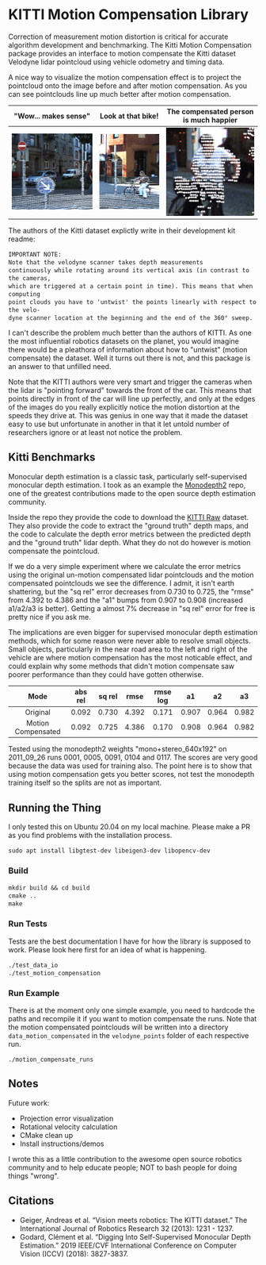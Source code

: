 # KITTI Motion Compensation Library 
Correction of measurement motion distortion is critical for accurate algorithm development and benchmarking. The Kitti Motion Compensation package provides an interface to motion compensate the Kitti dataset Velodyne lidar pointcloud using vehicle odometry and timing data. 

A nice way to visualize the motion compensation effect is to project the pointcloud onto the image before and after motion compensation. As you can see pointclouds line up much better after motion compensation.

"Wow... makes sense" | Look at that bike! |  The compensated person is much happier
:-------------------------:|:-------------------------:|:-------------------------:
![](assets/frame_1_left_scene.gif) |  ![](assets/frame_1_right_scene.gif) | ![](assets/frame_2_right_scene.gif)

The authors of the Kitti dataset explictly write in their development kit readme:

    IMPORTANT NOTE: 
    Note that the velodyne scanner takes depth measurements
    continuously while rotating around its vertical axis (in contrast to the cameras,
    which are triggered at a certain point in time). This means that when computing
    point clouds you have to 'untwist' the points linearly with respect to the velo-
    dyne scanner location at the beginning and the end of the 360° sweep.

I can't describe the problem much better than the authors of KITTI. As one the most influential robotics datasets on the planet, you would imagine there would be a pleathora of information about how to "untwist" (motion compensate) the dataset. Well it turns out there is not, and this package is an answer to that unfilled need. 

Note that the KITTI authors were very smart and trigger the cameras when the lidar is "pointing forward" towards the front of the car. This means that points directly in front of the car will line up perfectly, and only at the edges of the images do you really explicitly notice the motion distortion at the speeds they drive at. This was genius in one way that it made the dataset easy to use but unfortunate in another in that it let untold number of researchers ignore or at least not notice the problem.
    
## Kitti Benchmarks
Monocular depth estimation is a classic task, particularly self-supervised monocular depth estimation. I took as an example the [Monodepth2](https://github.com/nianticlabs/monodepth2) repo, one of the greatest contributions made to the open source depth estimation community. 

Inside the repo they provide the code to download the [KITTI Raw](https://www.cvlibs.net/datasets/kitti/raw_data.php) dataset. They also provide the code to extract the "ground truth" depth maps, and the code to calculate the depth error metrics between the predicted depth and the "ground truth" lidar depth. What they do not do however is motion compensate the pointcloud. 

If we do a very simple experiment where we calculate the error metrics using the original un-motion compensated lidar pointclouds and the motion compensated pointclouds we see the difference. I admit, it isn't earth shattering, but the "sq rel" error decreases from 0.730 to 0.725, the "rmse" from 4.392 to 4.386 and the "a1" bumps from 0.907 to 0.908 (increased a1/a2/a3 is better). Getting a almost 7% decrease in "sq rel" error for free is pretty nice if you ask me. 

The implications are even bigger for supervised monocular depth estimation methods, which for some reason were never able to resolve small objects. Small objects, particularly in the near road area to the left and right of the vehicle are where motion compensation has the most noticable effect, and could explain why some methods that didn't motion compensate saw poorer performance than they could have gotten otherwise. 

| Mode | abs rel | sq rel | rmse | rmse log | a1 | a2 | a3 |
| :---:   | :---: | :---: | :---: | :---: | :---: | :---: | :---: |
| Original | 0.092 | 0.730 | 4.392 | 0.171 | 0.907 | 0.964 | 0.982 |
| Motion Compensated | 0.092 | 0.725 | 4.386 | 0.170 | 0.908 | 0.964 | 0.982 |

Tested using the monodepth2 weights "mono+stereo_640x192" on 2011_09_26 runs 0001, 0005, 0091, 0104 and 0117. The scores are very good because the data was used for training also. The point here is to show that using motion compensation gets you better scores, not test the monodepth training itself so the splits are not as important.

## Running the Thing 
I only tested this on Ubuntu 20.04 on my local machine. Please make a PR as you find problems with the installation process.

    sudo apt install libgtest-dev libeigen3-dev libopencv-dev

### Build

    mkdir build && cd build
    cmake .. 
    make 

### Run Tests
Tests are the best documentation I have for how the library is supposed to work. Please look here first for an idea of what is happening.

    ./test_data_io 
    ./test_motion_compensation

### Run Example
There is at the moment only one simple example, you need to hardcode the paths and recompile it if you want to motion compensate the runs. Note that the motion compensated pointclouds will be written into a directory `data_motion_compensated` in the `velodyne_points` folder of each respective run.

    ./motion_compensate_runs

## Notes
Future work:
* Projection error visualization
* Rotational velocity calculation
* CMake clean up
* Install instructions/demos

I wrote this as a little contribution to the awesome open source robotics community and to help educate people; NOT to bash people for doing things "wrong".

## Citations
* Geiger, Andreas et al. “Vision meets robotics: The KITTI dataset.” The International Journal of Robotics Research 32 (2013): 1231 - 1237.
* Godard, Clément et al. “Digging Into Self-Supervised Monocular Depth Estimation.” 2019 IEEE/CVF International Conference on Computer Vision (ICCV) (2018): 3827-3837.